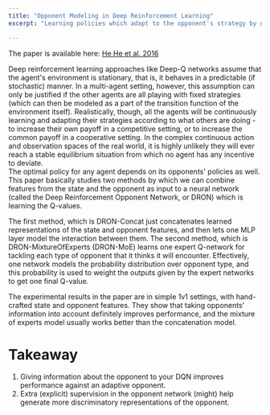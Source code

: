 ```yaml
---
title: "Opponent Modeling in Deep Reinforcement Learning"
excerpt: "Learning policies which adapt to the opponent's strategy by giving information about the opponent along with the state as input to a Deep Q network"

---
```

The paper is available here: [He He et al. 2016](https://arxiv.org/abs/1609.05559)

Deep reinforcement learning approaches like Deep-Q networks assume that the agent's environment is stationary, that is, it behaves in a predictable (if stochastic) manner. 
In a multi-agent setting, however, this assumption can only be justified if the other agents are all playing with fixed strategies (which can then be modeled as a part of the transition function of the environment itself). 
Realistically, though, all the agents will be continuously learning and adapting their strategies according to what others are doing - to increase their own payoff in a competitive setting, or to increase the common payoff in a cooperative setting. In the complex continuous action and observation spaces of the real world, it is highly unlikely they will ever reach a stable equilibrium situation from which no agent has any incentive to deviate. 
<br>
The optimal policy for any agent depends on its opponents' policies as well. This paper basically studies two methods by which we can combine features from the state and the opponent as input to a neural network (called the Deep Reinforcement Opponent Network, or DRON) which is learning the Q-values.

The first method, which is DRON-Concat just concatenates learned representations of the state and opponent features, and then lets one MLP layer model the interaction between them. The second method, which is DRON-MixtureOfExperts (DRON-MoE) learns one expert Q-network for tackling each type of opponent that it thinks it will encounter. Effectively, one network models the probability distribution over opponent type, and this probability is used to weight the outputs given by the expert networks to get one final Q-value. 

The experimental results in the paper are in simple 1v1 settings, with hand-crafted state and opponent features. They show that taking opponents' information into account definitely improves performance, and the mixture of experts model usually works better than the concatenation model. 

Takeaway
========
1. Giving information about the opponent to your DQN improves performance against an adaptive opponent.
2. Extra (explicit) supervision in the opponent network (might) help generate more discriminatory representations of the opponent.

